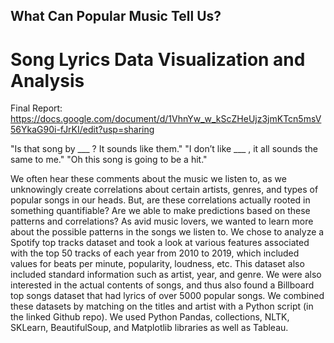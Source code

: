 ## What Can Popular Music Tell Us? 

# Song Lyrics Data Visualization and Analysis

Final Report: https://docs.google.com/document/d/1VhnYw_w_kScZHeUjz3jmKTcn5msV56YkaG90i-fJrKI/edit?usp=sharing

"Is that song by ___ ? It sounds like them."
"I don’t like ___ , it all sounds the same to me."
"Oh this song is going to be a hit."

We often hear these comments about the music we listen to, as we unknowingly create correlations about certain artists, genres, and types of popular songs in our heads. But, are these correlations actually rooted in something quantifiable? Are we able to make predictions based on these patterns and correlations? As avid music lovers, we wanted to learn more about the possible patterns in the songs we listen to. We chose to analyze a Spotify top tracks dataset and took a look at various features associated with the top 50 tracks of each year from 2010 to 2019, which included values for beats per minute, popularity, loudness, etc. This dataset also included standard information such as artist, year, and genre. We were also interested in the actual contents of songs, and thus also found a Billboard top songs dataset that had lyrics of over 5000 popular songs. We combined these datasets by matching on the titles and artist with a Python script (in the linked Github repo). We used Python Pandas, collections, NLTK, SKLearn, BeautifulSoup, and Matplotlib libraries as well as Tableau. 


